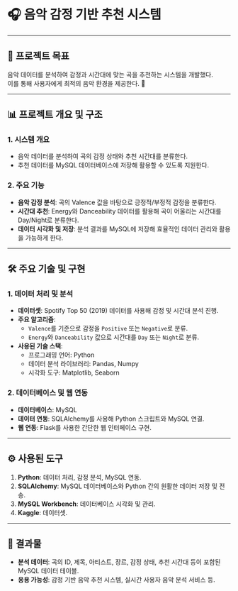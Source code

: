 # 🎧 음악 감정 기반 추천 시스템  

---

## 🚀 프로젝트 목표  
음악 데이터를 분석하여 감정과 시간대에 맞는 곡을 추천하는 시스템을 개발했다.  
이를 통해 사용자에게 최적의 음악 환경을 제공한다. 🎵  

---

## 📊 프로젝트 개요 및 구조  

### 1. 시스템 개요  
- 음악 데이터를 분석하여 곡의 감정 상태와 추천 시간대를 분류한다.  
- 추천 데이터를 MySQL 데이터베이스에 저장해 활용할 수 있도록 지원한다.  

### 2. 주요 기능  
- **음악 감정 분석**: 곡의 Valence 값을 바탕으로 긍정적/부정적 감정을 분류한다.  
- **시간대 추천**: Energy와 Danceability 데이터를 활용해 곡이 어울리는 시간대를 Day/Night로 분류한다.  
- **데이터 시각화 및 저장**: 분석 결과를 MySQL에 저장해 효율적인 데이터 관리와 활용을 가능하게 한다.  

---

## 🛠️ 주요 기술 및 구현  

### 1. 데이터 처리 및 분석  
- **데이터셋**: Spotify Top 50 (2019) 데이터를 사용해 감정 및 시간대 분석 진행.  
- **주요 알고리즘**:  
  - `Valence`를 기준으로 감정을 `Positive` 또는 `Negative`로 분류.  
  - `Energy`와 `Danceability` 값으로 시간대를 `Day` 또는 `Night`로 분류.  
- **사용된 기술 스택**:  
  - 프로그래밍 언어: Python  
  - 데이터 분석 라이브러리: Pandas, Numpy
  - 시각화 도구: Matplotlib, Seaborn

### 2. 데이터베이스 및 웹 연동  
- **데이터베이스**: MySQL  
- **데이터 연동**: SQLAlchemy를 사용해 Python 스크립트와 MySQL 연결.  
- **웹 연동**: Flask를 사용한 간단한 웹 인터페이스 구현.

---

## ⚙️ 사용된 도구  
1. **Python**: 데이터 처리, 감정 분석, MySQL 연동.  
2. **SQLAlchemy**: MySQL 데이터베이스와 Python 간의 원활한 데이터 저장 및 전송.  
3. **MySQL Workbench**: 데이터베이스 시각화 및 관리.
4. **Kaggle**: 데이터셋.  

---

## 🌟 결과물  
- **분석 데이터**: 곡의 ID, 제목, 아티스트, 장르, 감정 상태, 추천 시간대 등이 포함된 MySQL 데이터 테이블.  
- **응용 가능성**: 감정 기반 음악 추천 시스템, 실시간 사용자 음악 분석 서비스 등.  
